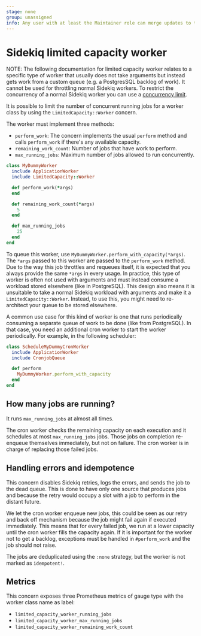 ```yaml
---
stage: none
group: unassigned
info: Any user with at least the Maintainer role can merge updates to this content. For details, see https://docs.gitlab.com/ee/development/development_processes.html#development-guidelines-review.
---
```


# Sidekiq limited capacity worker

NOTE:
The following documentation for limited capacity worker relates to a specific
type of worker that usually does not take arguments but instead gets work from
a custom queue (e.g. a PostgresSQL backlog of work). It cannot be used for
throttling normal Sidekiq workers. To restrict the concurrency of a normal
Sidekiq worker you can use a [concurrency limit](worker_attributes.md#concurrency-limit).

It is possible to limit the number of concurrent running jobs for a worker class
by using the `LimitedCapacity::Worker` concern.

The worker must implement three methods:

- `perform_work`: The concern implements the usual `perform` method and calls
  `perform_work` if there's any available capacity.
- `remaining_work_count`: Number of jobs that have work to perform.
- `max_running_jobs`: Maximum number of jobs allowed to run concurrently.

```ruby
class MyDummyWorker
  include ApplicationWorker
  include LimitedCapacity::Worker

  def perform_work(*args)
  end

  def remaining_work_count(*args)
    5
  end

  def max_running_jobs
    25
  end
end
```

To queue this worker, use
`MyDummyWorker.perform_with_capacity(*args)`. The `*args` passed to this worker
are passed to the `perform_work` method. Due to the way this job throttles
and requeues itself, it is expected that you always provide the same
`*args` in every usage. In practice, this type of worker is often not
used with arguments and must instead consume a workload stored
elsewhere (like in PostgreSQL). This design also means it is unsuitable to
take a normal Sidekiq workload with arguments and make it a
`LimitedCapacity::Worker`. Instead, to use this, you might need to
re-architect your queue to be stored elsewhere.

A common use case for this kind of worker is one that runs periodically
consuming a separate queue of work to be done (like from PostgreSQL). In that case,
you need an additional cron worker to start the worker periodically. For
example, in the following scheduler:

```ruby
class ScheduleMyDummyCronWorker
  include ApplicationWorker
  include CronjobQueue

  def perform
    MyDummyWorker.perform_with_capacity
  end
end
```

## How many jobs are running?

It runs `max_running_jobs` at almost all times.

The cron worker checks the remaining capacity on each execution and it
schedules at most `max_running_jobs` jobs. Those jobs on completion
re-enqueue themselves immediately, but not on failure. The cron worker is in
charge of replacing those failed jobs.

## Handling errors and idempotence

This concern disables Sidekiq retries, logs the errors, and sends the job to the
dead queue. This is done to have only one source that produces jobs and because
the retry would occupy a slot with a job to perform in the distant future.

We let the cron worker enqueue new jobs, this could be seen as our retry and
back off mechanism because the job might fail again if executed immediately.
This means that for every failed job, we run at a lower capacity
until the cron worker fills the capacity again. If it is important for the
worker not to get a backlog, exceptions must be handled in `#perform_work` and
the job should not raise.

The jobs are deduplicated using the `:none` strategy, but the worker is not
marked as `idempotent!`.

## Metrics

This concern exposes three Prometheus metrics of gauge type with the worker class
name as label:

- `limited_capacity_worker_running_jobs`
- `limited_capacity_worker_max_running_jobs`
- `limited_capacity_worker_remaining_work_count`
